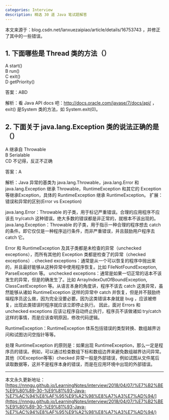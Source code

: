 ```yaml
---
categories: Interview
description: 精选 30 道 Java 笔试题解答
---
```


本文来源于：blog.csdn.net/lanxuezaipiao/article/details/16753743 ，并修正了其中的一些错误。

## 1. 下面哪些是 Thread 类的方法（）
A start()       
B run()       
C exit()       
D getPriority()  

答案：ABD

解析：看 Java API docs 吧：http://docs.oracle.com/javase/7/docs/api/ ，exit() 是System 类的方法，如 System.exit(0)。

## 2. 下面关于 java.lang.Exception 类的说法正确的是（）

A 继承自 Throwable      
B Serialable       
CD 不记得，反正不正确  

答案：A

解析：Java 异常的基类为 java.lang.Throwable，java.lang.Error 和 java.lang.Exception 继承 Throwable，RuntimeException 和其它的 Exception 等继承Exception，具体的 RuntimeException 继承 RuntimeException。
扩展：错误和异常的区别(Error vs Exception) 

java.lang.Error：Throwable 的子类，用于标记严重错误。合理的应用程序不应该去 try/catch 这种错误。绝大多数的错误都是非正常的，就根本不该出现的。
java.lang.Exception：Throwable 的子类，用于指示一种合理的程序想去 catch 的条件。即它仅仅是一种程序运行条件，而非严重错误，并且鼓励用户程序去 catch 它。

Error 和 RuntimeException 及其子类都是未检查的异常（unchecked exceptions），而所有其他的 Exception 类都是检查了的异常（checked exceptions）.
checked exceptions：通常是从一个可以恢复的程序中抛出来的，并且最好能够从这种异常中使用程序恢复。比如 FileNotFoundException,  ParseException 等。
unchecked exceptions：通常是如果一切正常的话本不该发生的异常，但是的确发生了。比如 ArrayIndexOutOfBoundException, ClassCastException 等。从语言本身的角度讲，程序不该去 catch 这类异常，虽然能够从诸如 RuntimeException 这样的异常中 catch 并恢复，但是并不鼓励终端程序员这么做，因为完全没要必要。因为这类错误本身就是 bug ，应该被修复，出现此类错误时程序就应该立即停止执行。 因此，面对 Errors 和 unchecked exceptions 应该让程序自动终止执行，程序员不该做诸如 try/catch 这样的事情，而是应该查明原因，修改代码逻辑。

RuntimeException：RuntimeException 体系包括错误的类型转换、数组越界访问和试图访问空指针等等。

处理 RuntimeException 的原则是：如果出现 RuntimeException，那么一定是程序员的错误。例如，可以通过检查数组下标和数组边界来避免数组越界访问异常。其他（IOException等等）checked 异常一般是外部错误，例如试图从文件尾后读取数据等，这并不是程序本身的错误，而是在应用环境中出现的外部错误。 















---

本文永久更新地址：[https://nnngu.github.io/LearningNotes/interview/2018/04/07/%E7%B2%BE%E9%80%89-30-%E9%81%93-Java-%E7%AC%94%E8%AF%95%E9%A2%98%E8%A7%A3%E7%AD%94/](https://nnngu.github.io/LearningNotes/interview/2018/04/07/%E7%B2%BE%E9%80%89-30-%E9%81%93-Java-%E7%AC%94%E8%AF%95%E9%A2%98%E8%A7%A3%E7%AD%94/)

